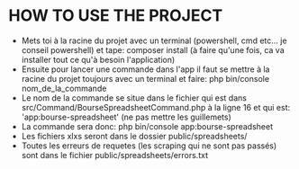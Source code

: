 # HOW TO USE THE PROJECT

* Mets toi à la racine du projet avec un terminal (powershell, cmd etc... je conseil powershell) et tape: composer install (à faire qu'une fois, ca va installer tout ce qu'à besoin l'application)
* Ensuite pour lancer une commande dans l'app il faut se mettre à la racine du projet toujours avec un terminal et faire: php bin/console nom_de_la_commande
* Le nom de la commande se situe dans le fichier qui est dans src/Command/BourseSpreadsheetCommand.php
à la ligne 16 et qui est: 'app:bourse-spreadsheet' (ne pas mettre les guillemets)
* La commande sera donc: php bin/console app:bourse-spreadsheet
* Les fichiers xlxs seront dans le dossier public/spreadsheets/  
* Toutes les erreurs de requetes (les scraping qui ne sont pas passés) sont dans le fichier public/spreadsheets/errors.txt
    